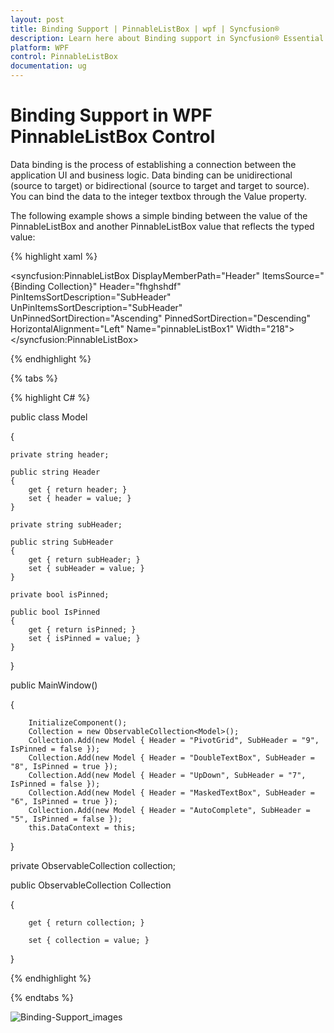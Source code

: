 ```yaml
---
layout: post
title: Binding Support | PinnableListBox | wpf | Syncfusion®
description: Learn here about Binding support in Syncfusion® Essential Studio® WPF PinnableListBox control, its elements, and more.
platform: WPF
control: PinnableListBox 
documentation: ug
---
```


# Binding Support in WPF PinnableListBox Control   

Data binding is the process of establishing a connection between the application UI and business logic. Data binding can be unidirectional (source to target) or bidirectional (source to target and target to source). You can bind the data to the integer textbox through the Value property.

The following example shows a simple binding between the value of the PinnableListBox and another PinnableListBox value that reflects the typed value:

{% highlight xaml %}

 <syncfusion:PinnableListBox DisplayMemberPath="Header" ItemsSource="{Binding Collection}" Header="fhghshdf" 
                    PinItemsSortDescription="SubHeader" UnPinItemsSortDescription="SubHeader" 
                    UnPinnedSortDirection="Ascending" PinnedSortDirection="Descending"
                    HorizontalAlignment="Left"  Name="pinnableListBox1"  Width="218">
 </syncfusion:PinnableListBox>

{% endhighlight %}

{% tabs %}

{% highlight C# %}

public class Model

{

    private string header;

    public string Header
    {
        get { return header; }
        set { header = value; }
    }

    private string subHeader;

    public string SubHeader
    {
        get { return subHeader; }
        set { subHeader = value; }
    }

    private bool isPinned;

    public bool IsPinned
    {
        get { return isPinned; }
        set { isPinned = value; }
    }

}


  public MainWindow()

  {

        InitializeComponent();
        Collection = new ObservableCollection<Model>();
        Collection.Add(new Model { Header = "PivotGrid", SubHeader = "9", IsPinned = false });
        Collection.Add(new Model { Header = "DoubleTextBox", SubHeader = "8", IsPinned = true });
        Collection.Add(new Model { Header = "UpDown", SubHeader = "7", IsPinned = false });
        Collection.Add(new Model { Header = "MaskedTextBox", SubHeader = "6", IsPinned = true });
        Collection.Add(new Model { Header = "AutoComplete", SubHeader = "5", IsPinned = false });
        this.DataContext = this;

  }

  private ObservableCollection<Model> collection;

  public ObservableCollection<Model> Collection
  
  {
  
        get { return collection; }
  
        set { collection = value; }
  
  }


{% endhighlight %}

{% endtabs %}

![Binding-Support_images](Binding-Support_images/Binding-Support_img1.png)


